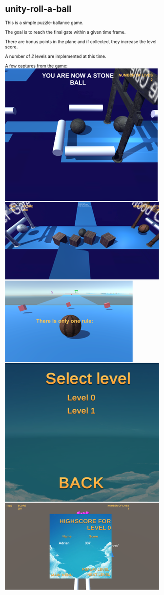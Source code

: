 # unity-roll-a-ball

This is a simple puzzle-ballance game. 

The goal is to reach the final gate within a given time frame. 

There are bonus points in the plane and if collected, they increase the level score. 

A number of *2* levels are implemented at this time.
  
A few captures from the game:
![Capture 1](https://github.com/AdrianMuntean/unity-roll-a-ball/blob/master/Game_screenshots/Capture1.PNG)
![Capture 2](https://github.com/AdrianMuntean/unity-roll-a-ball/blob/master/Game_screenshots/Capture2.PNG)
![Capture 3](https://github.com/AdrianMuntean/unity-roll-a-ball/blob/master/Game_screenshots/Capture3.PNG)
![Capture 4](https://github.com/AdrianMuntean/unity-roll-a-ball/blob/master/Game_screenshots/Capture4.PNG)
![Capture 5](https://github.com/AdrianMuntean/unity-roll-a-ball/blob/master/Game_screenshots/Capture5.PNG)  